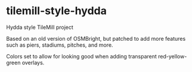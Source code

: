 tilemill-style-hydda
====================

Hydda style TileMill project

Based on an old version of OSMBright, but patched to add more features such as piers, stadiums, pitches, and more.

Colors set to allow for looking good when adding transparent red-yellow-green overlays.
